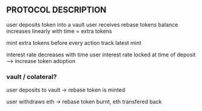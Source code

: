 ## PROTOCOL DESCRIPTION

user deposits token into a vault
user receives rebase tokens 
balance increases linearly with time = extra tokens

mint extra tokens before every action
track latest mint 

interest rate decreases with time
user interest rate locked at time of deposit 
--> increase token adoption

### vault / colateral?

user deposits to vault -> rebase token is minted

user withdraws eth -> rebase token burnt, eth transfered back


